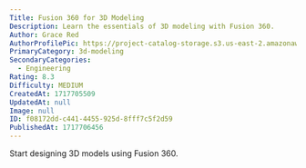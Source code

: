 ```yaml
---
Title: Fusion 360 for 3D Modeling
Description: Learn the essentials of 3D modeling with Fusion 360.
Author: Grace Red
AuthorProfilePic: https://project-catalog-storage.s3.us-east-2.amazonaws.com/images/pfp.png
PrimaryCategory: 3d-modeling
SecondaryCategories:
  - Engineering
Rating: 8.3
Difficulty: MEDIUM
CreatedAt: 1717705509
UpdatedAt: null
Image: null
ID: f08172dd-c441-4455-925d-8fff7c5f2d59
PublishedAt: 1717706456
---
```


Start designing 3D models using Fusion 360.
